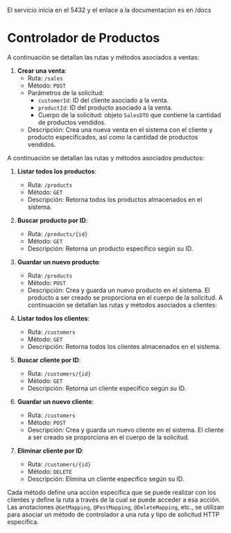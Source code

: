 El servicio inicia en el 5432 y el enlace a la documentacion es en /docs
# Controlador de Productos
A continuación se detallan las rutas y métodos asociados a ventas:

1. **Crear una venta**:
   - Ruta: `/sales`
   - Método: `POST`
   - Parámetros de la solicitud:
     - `customerId`: ID del cliente asociado a la venta.
     - `productId`: ID del producto asociado a la venta.
     - Cuerpo de la solicitud: objeto `SalesDTO` que contiene la cantidad de productos vendidos.
   - Descripción: Crea una nueva venta en el sistema con el cliente y producto especificados, así como la cantidad de productos vendidos.

A continuación se detallan las rutas y métodos asociados productos:

1. **Listar todos los productos**:
   - Ruta: `/products`
   - Método: `GET`
   - Descripción: Retorna todos los productos almacenados en el sistema.

2. **Buscar producto por ID**:
   - Ruta: `/products/{id}`
   - Método: `GET`
   - Descripción: Retorna un producto específico según su ID.

3. **Guardar un nuevo producto**:
   - Ruta: `/products`
   - Método: `POST`
   - Descripción: Crea y guarda un nuevo producto en el sistema. El producto a ser creado se proporciona en el cuerpo de la solicitud.
 A continuación se detallan las rutas y métodos asociados a clientes:

1. **Listar todos los clientes**:
   - Ruta: `/customers`
   - Método: `GET`
   - Descripción: Retorna todos los clientes almacenados en el sistema.

2. **Buscar cliente por ID**:
   - Ruta: `/customers/{id}`
   - Método: `GET`
   - Descripción: Retorna un cliente específico según su ID.

3. **Guardar un nuevo cliente**:
   - Ruta: `/customers`
   - Método: `POST`
   - Descripción: Crea y guarda un nuevo cliente en el sistema. El cliente a ser creado se proporciona en el cuerpo de la solicitud.

4. **Eliminar cliente por ID**:
   - Ruta: `/customers/{id}`
   - Método: `DELETE`
   - Descripción: Elimina un cliente específico según su ID.

Cada método define una acción específica que se puede realizar con los clientes y define la ruta a través de la cual se puede acceder a esa acción. Las anotaciones `@GetMapping`, `@PostMapping`, `@DeleteMapping`, etc., se utilizan para asociar un método de controlador a una ruta y tipo de solicitud HTTP específica.
